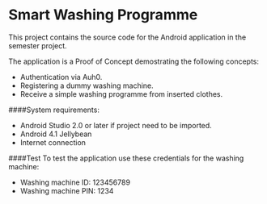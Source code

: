# Smart Washing Programme
This project contains the source code for the Android application in the semester project.

[](http://moneymover.dk/wm/screen_shot_wm.png)

The application is a Proof of Concept demostrating the following concepts:
- Authentication via Auh0.
- Registering a dummy washing machine.
- Receive a simple washing programme from inserted clothes. 


####System requirements:
- Android Studio 2.0 or later if project need to be imported.
- Android 4.1 Jellybean
- Internet connection


####Test
To test the application use these credentials for the washing machine:
- Washing machine ID: 123456789
- Washing machine PIN: 1234
